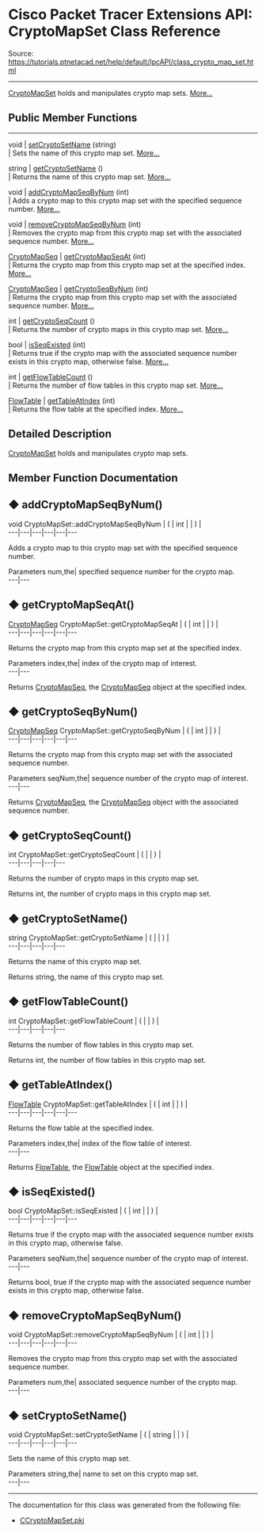 # Cisco Packet Tracer Extensions API: CryptoMapSet Class Reference

Source: https://tutorials.ptnetacad.net/help/default/IpcAPI/class_crypto_map_set.html

---

[CryptoMapSet](class_crypto_map_set.html "CryptoMapSet holds and manipulates crypto map sets.") holds and manipulates crypto map sets. [More...](class_crypto_map_set.html#details)

##  Public Member Functions  
  
---  
void | [setCryptoSetName](class_crypto_map_set.html#aa193f6b03ef04c04a5e34ac93f29ed80) (string)  
| Sets the name of this crypto map set. [More...](class_crypto_map_set.html#aa193f6b03ef04c04a5e34ac93f29ed80)  
  
string | [getCryptoSetName](class_crypto_map_set.html#a25ec187e001fd0e8cc52026cd7f8a823) ()  
| Returns the name of this crypto map set. [More...](class_crypto_map_set.html#a25ec187e001fd0e8cc52026cd7f8a823)  
  
void | [addCryptoMapSeqByNum](class_crypto_map_set.html#a4e6b6d88c6708443fbf6837476ff23cd) (int)  
| Adds a crypto map to this crypto map set with the specified sequence number. [More...](class_crypto_map_set.html#a4e6b6d88c6708443fbf6837476ff23cd)  
  
void | [removeCryptoMapSeqByNum](class_crypto_map_set.html#ad3564cd601faefaf4db1f180d13e2e99) (int)  
| Removes the crypto map from this crypto map set with the associated sequence number. [More...](class_crypto_map_set.html#ad3564cd601faefaf4db1f180d13e2e99)  
  
[CryptoMapSeq](class_crypto_map_seq.html) | [getCryptoMapSeqAt](class_crypto_map_set.html#a0045c5d62ba5030be856cf61518ee8d7) (int)  
| Returns the crypto map from this crypto map set at the specified index. [More...](class_crypto_map_set.html#a0045c5d62ba5030be856cf61518ee8d7)  
  
[CryptoMapSeq](class_crypto_map_seq.html) | [getCryptoSeqByNum](class_crypto_map_set.html#ad5318544b8e1e0253b7e91488babf2db) (int)  
| Returns the crypto map from this crypto map set with the associated sequence number. [More...](class_crypto_map_set.html#ad5318544b8e1e0253b7e91488babf2db)  
  
int | [getCryptoSeqCount](class_crypto_map_set.html#a8b761500749670c717b7a3c5e7bb6c98) ()  
| Returns the number of crypto maps in this crypto map set. [More...](class_crypto_map_set.html#a8b761500749670c717b7a3c5e7bb6c98)  
  
bool | [isSeqExisted](class_crypto_map_set.html#a57335dd60910e5686e1fb033514efcfd) (int)  
| Returns true if the crypto map with the associated sequence number exists in this crypto map, otherwise false. [More...](class_crypto_map_set.html#a57335dd60910e5686e1fb033514efcfd)  
  
int | [getFlowTableCount](class_crypto_map_set.html#a0fbb792d9ea3896f73efe7d4281c11ac) ()  
| Returns the number of flow tables in this crypto map set. [More...](class_crypto_map_set.html#a0fbb792d9ea3896f73efe7d4281c11ac)  
  
[FlowTable](class_flow_table.html) | [getTableAtIndex](class_crypto_map_set.html#a0a114133f71bf18ee51df2ed207617a2) (int)  
| Returns the flow table at the specified index. [More...](class_crypto_map_set.html#a0a114133f71bf18ee51df2ed207617a2)  
  
  
## Detailed Description

[CryptoMapSet](class_crypto_map_set.html "CryptoMapSet holds and manipulates crypto map sets.") holds and manipulates crypto map sets. 

## Member Function Documentation

## ◆ addCryptoMapSeqByNum()

void CryptoMapSet::addCryptoMapSeqByNum  | ( | int  | | ) |   
---|---|---|---|---|---  
  
Adds a crypto map to this crypto map set with the specified sequence number. 

Parameters
     num,the| specified sequence number for the crypto map.   
---|---  
  
## ◆ getCryptoMapSeqAt()

[CryptoMapSeq](class_crypto_map_seq.html) CryptoMapSet::getCryptoMapSeqAt  | ( | int  | | ) |   
---|---|---|---|---|---  
  
Returns the crypto map from this crypto map set at the specified index. 

Parameters
     index,the| index of the crypto map of interest.  
---|---  
  
Returns
    [CryptoMapSeq](class_crypto_map_seq.html "CryptoMapSeq holds and manipulates crypto maps in a crypto map set."), the [CryptoMapSeq](class_crypto_map_seq.html "CryptoMapSeq holds and manipulates crypto maps in a crypto map set.") object at the specified index. 

## ◆ getCryptoSeqByNum()

[CryptoMapSeq](class_crypto_map_seq.html) CryptoMapSet::getCryptoSeqByNum  | ( | int  | | ) |   
---|---|---|---|---|---  
  
Returns the crypto map from this crypto map set with the associated sequence number. 

Parameters
     seqNum,the| sequence number of the crypto map of interest.  
---|---  
  
Returns
    [CryptoMapSeq](class_crypto_map_seq.html "CryptoMapSeq holds and manipulates crypto maps in a crypto map set."), the [CryptoMapSeq](class_crypto_map_seq.html "CryptoMapSeq holds and manipulates crypto maps in a crypto map set.") object with the associated sequence number. 

## ◆ getCryptoSeqCount()

int CryptoMapSet::getCryptoSeqCount  | ( | | ) |   
---|---|---|---|---  
  
Returns the number of crypto maps in this crypto map set. 

Returns
    int, the number of crypto maps in this crypto map set. 

## ◆ getCryptoSetName()

string CryptoMapSet::getCryptoSetName  | ( | | ) |   
---|---|---|---|---  
  
Returns the name of this crypto map set. 

Returns
    string, the name of this crypto map set. 

## ◆ getFlowTableCount()

int CryptoMapSet::getFlowTableCount  | ( | | ) |   
---|---|---|---|---  
  
Returns the number of flow tables in this crypto map set. 

Returns
    int, the number of flow tables in this crypto map set. 

## ◆ getTableAtIndex()

[FlowTable](class_flow_table.html) CryptoMapSet::getTableAtIndex  | ( | int  | | ) |   
---|---|---|---|---|---  
  
Returns the flow table at the specified index. 

Parameters
     index,the| index of the flow table of interest.  
---|---  
  
Returns
    [FlowTable](class_flow_table.html "FlowTable holds and manipulates the flow table."), the [FlowTable](class_flow_table.html "FlowTable holds and manipulates the flow table.") object at the specified index. 

## ◆ isSeqExisted()

bool CryptoMapSet::isSeqExisted  | ( | int  | | ) |   
---|---|---|---|---|---  
  
Returns true if the crypto map with the associated sequence number exists in this crypto map, otherwise false. 

Parameters
     seqNum,the| sequence number of the crypto map of interest.  
---|---  
  
Returns
    bool, true if the crypto map with the associated sequence number exists in this crypto map, otherwise false. 

## ◆ removeCryptoMapSeqByNum()

void CryptoMapSet::removeCryptoMapSeqByNum  | ( | int  | | ) |   
---|---|---|---|---|---  
  
Removes the crypto map from this crypto map set with the associated sequence number. 

Parameters
     num,the| associated sequence number of the crypto map.   
---|---  
  
## ◆ setCryptoSetName()

void CryptoMapSet::setCryptoSetName  | ( | string  | | ) |   
---|---|---|---|---|---  
  
Sets the name of this crypto map set. 

Parameters
     string,the| name to set on this crypto map set.   
---|---  
  
* * *

The documentation for this class was generated from the following file:

  * [CCryptoMapSet.pki](_c_crypto_map_set_8pki.html)


